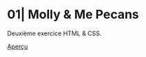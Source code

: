 # 01| Molly & Me Pecans

Deuxième exercice HTML & CSS.

[Aperçu](https://bruxellesformationcepegra.github.io/02_molly/)
